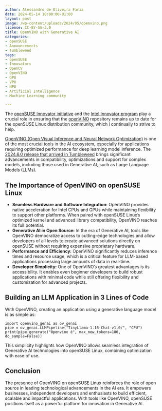 ```yaml
---
author: Alessandro de Oliveira Faria
date: 2024-05-14 10:00:00-01:00
layout: post
image: /wp-content/uploads/2024/05/openvino.png
license: CC-BY-SA-3.0
title: OpenVINO with Generative AI 
categories:
- openSUSE
- Announcements
- Tumbleweed
tags:
- openSUSE
- Innovators
- OpenCV
- OpenVINO
- GPU
- VPU
- NPU
- Artificial Intelligence
- Machine Learning community 

---
```


The [openSUSE Innovator initiative](https://en.opensuse.org/openSUSE:INNOVATORS) and the [Intel Innovator program](https://www.intel.com/content/www/us/en/developer/articles/community/experts-de-oliveira-faria.html) play a crucial role in ensuring that the [openVINO](https://software.opensuse.org/package/openvino) repository remains up to date for the openSUSE Linux distribution community, which I continually to strive to help.

[OpenVINO (Open Visual Inference and Neural Network Optimization)](https://en.wikipedia.org/wiki/OpenVINO) is one of the most crucial tools in the AI ecosystem, especially for applications requiring optimized performance for deep learning model inference. The [2024.6.0 release that arrived in Tumbleweed](https://software.opensuse.org/package/openvino) brings significant advancements in compatibility, optimizations and support for complex models, including those used in Generative AI, such as Large Language Models (LLMs).

## The Importance of OpenVINO on openSUSE Linux

- **Seamless Hardware and Software Integration:** OpenVINO provides native acceleration for Intel CPUs and GPUs while maintaining flexibility to support other platforms. When paired with openSUSE Linux’s optimized kernel and advanced library compatibility, OpenVINO reaches its full potential.
- **Generative AI in Open Source:** In the era of Generative AI, tools like OpenVINO democratize access to cutting-edge technologies and allow developers of all levels to create advanced solutions directly on openSUSE without requiring expensive proprietary hardware.
- **Performance and Efficiency:** OpenVINO significantly reduces inference times and resource usage, which is a critical feature for LLM-based applications processing large amounts of data in real-time.
- **Developer Simplicity:** One of OpenVINO’s greatest advantages is its accessibility. It enables even beginner developers to build robust applications with minimal code while still offering flexibility and customization for advanced projects.

## Building an LLM Application in 3 Lines of Code

With OpenVINO, creating an application using a generative language model is as simple as:

```
import openvino_genai as ov_genai
pipe = ov_genai.LLMPipeline("TinyLlama-1.1B-Chat-v1.0/", "CPU")
print(pipe.generate("Openvino é", max_new_tokens=100, do_sample=False))
```

This simplicity highlights how OpenVINO allows seamless integration of Generative AI technologies into openSUSE Linux, combining optimization with ease of use.

## Conclusion

The presence of OpenVINO on openSUSE Linux reinforces the role of open source in leading technological advancements in the AI era. It empowers businesses, independent developers and enthusiasts to build efficient, scalable and impactful applications. With tools like OpenVINO, openSUSE positions itself as a powerful platform for innovation in Generative AI.

<meta name="openSUSE, Tumbleweed, Developers, sysadmin, user, Open Source, rolling release, GPU, VPU, NPU, AI, Machine Learning, OpenVINO, AGI" content="HTML,CSS,XML,JavaScript">

